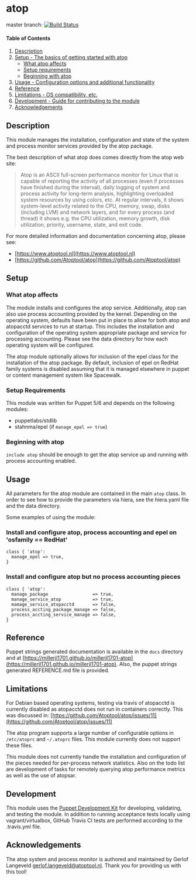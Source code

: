 # atop

master branch: [![Build Status](https://secure.travis-ci.org/millerjl1701/millerjl1701-atop.png?branch=master)](http://travis-ci.org/millerjl1701/millerjl1701-atop)

#### Table of Contents

1. [Description](#description)
2. [Setup - The basics of getting started with atop](#setup)
    * [What atop affects](#what-atop-affects)
    * [Setup requirements](#setup-requirements)
    * [Beginning with atop](#beginning-with-atop)
3. [Usage - Configuration options and additional functionality](#usage)
4. [Reference](#reference)
5. [Limitations - OS compatibility, etc.](#limitations)
6. [Development - Guide for contributing to the module](#development)
7. [Acknowledgements](#acknowledgements)

## Description

This module manages the installation, configuration and state of the system and process monitor services provided by the atop package.

The best description of what atop does comes directly from the atop web site:

> Atop is an ASCII full-screen performance monitor for Linux that is capable of reporting the activity of all processes (even if processes have finished during the interval), daily logging of system and process activity for long-term analysis, highlighting overloaded system resources by using colors, etc. At regular intervals, it shows system-level activity related to the CPU, memory, swap, disks (including LVM) and network layers, and for every process (and thread) it shows e.g. the CPU utilization, memory growth, disk utilization, priority, username, state, and exit code.

For more detailed information and documentation concerning atop, please see:

* [https://www.atoptool.nl](https://www.atoptool.nl)
* [https://github.com/Atoptool/atop](https://github.com/Atoptool/atop)

## Setup

### What atop affects

The module installs and configures the atop service. Additionally, atop can also use process accounting provided by the kernel. Depending on the operating system, defaults have been put in place to allow for both atop and atopacctd services to run at startup. This includes the installation and configuration of the operating system appropriate package and service for processing accounting. Please see the data directory for how each operating system will be configured.

The atop module optionally allows for inclusion of the epel class for the installation of the atop package. By default, inclusion of epel on RedHat family systems is disabled assuming that it is managed elsewhere in puppet or content management system like Spacewalk.

### Setup Requirements

This module was written for Puppet 5/6 and depends on the following modules:

* puppetlabs/stdlib
* stahnma/epel (if `manage_epel => true`)

### Beginning with atop

`include atop` should be enough to get the atop service up and running with process accounting enabled.

## Usage

All parameters for the atop module are contained in the main `atop` class. In order to see how to provide the parameters via hiera, see the hiera.yaml file and the data directory.

Some examples of using the module:

### Install and configure atop, process accounting and epel on 'osfamily == RedHat'

```puppet
class { 'atop':
  manage_epel => true,
}
```

### Install and configure atop but no process accounting pieces

```puppet
class { 'atop':
  manage_package                 => true,
  manage_service_atop            => true,
  mamage_service_atopacctd       => false,
  process_accting_package_manage => false,
  process_accting_service_manage => false,
}
```

## Reference

Puppet strings generated documentation is available in the `docs` directory and at [https://millerjl1701.github.io/millerjl1701-atop](https://millerjl1701.github.io/millerjl1701-atop). Also, the puppet strings generated REFERENCE.md file is provided.

## Limitations

For Debian based operating systems, testing via travis of atopacctd is currently disabled as atopacctd does not run in containers correctly. This was discussed in: [https://github.com/Atoptool/atop/issues/11](https://github.com/Atoptool/atop/issues/11)

The atop program supports a large number of configurable options in `/etc/atoprc` and `~/.atoprc` files. This module currently does not support these files.

This module does not currently handle the installation and configuration of the pieces needed for per-process network statistics. Also on the todo list are development of tasks for remotely querying atop performance metrics as well as the use of atopsar.

## Development

This module uses the [Puppet Development Kit](https://puppet.com/docs/pdk/1.x/pdk.html) for developing, validating, and testing the module. In addition to running acceptance tests locally using vagrant/virtualbox, GitHub Travis CI tests are performed according to the .travis.yml file.

## Acknowledgements

The atop system and process monitor is authored and maintained by Gerlof Langeveld [gerlof.langeveld@atoptool.nl](mailto:gerlof.langeveld@atoptool.nl). Thank you for providing us with this tool!
